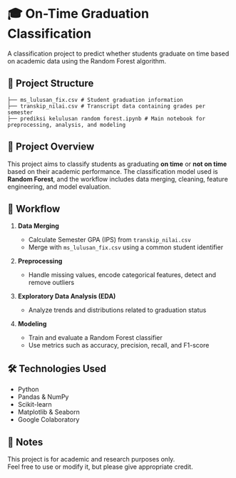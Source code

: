 # 🎓 On-Time Graduation Classification

A classification project to predict whether students graduate on time based on academic data using the Random Forest algorithm.

## 📁 Project Structure
```
├── ms_lulusan_fix.csv # Student graduation information
├── transkip_nilai.csv # Transcript data containing grades per semester
├── prediksi kelulusan random forest.ipynb # Main notebook for preprocessing, analysis, and modeling
```

## 🧾 Project Overview

This project aims to classify students as graduating **on time** or **not on time** based on their academic performance. The classification model used is **Random Forest**, and the workflow includes data merging, cleaning, feature engineering, and model evaluation.

## 🔄 Workflow

1. **Data Merging**  
   - Calculate Semester GPA (IPS) from `transkip_nilai.csv`
   - Merge with `ms_lulusan_fix.csv` using a common student identifier

2. **Preprocessing**  
   - Handle missing values, encode categorical features, detect and remove outliers

3. **Exploratory Data Analysis (EDA)**  
   - Analyze trends and distributions related to graduation status

4. **Modeling**  
   - Train and evaluate a Random Forest classifier
   - Use metrics such as accuracy, precision, recall, and F1-score

## 🛠️ Technologies Used

- Python
- Pandas & NumPy
- Scikit-learn
- Matplotlib & Seaborn
- Google Colaboratory

## 📌 Notes

This project is for academic and research purposes only.  
Feel free to use or modify it, but please give appropriate credit.
